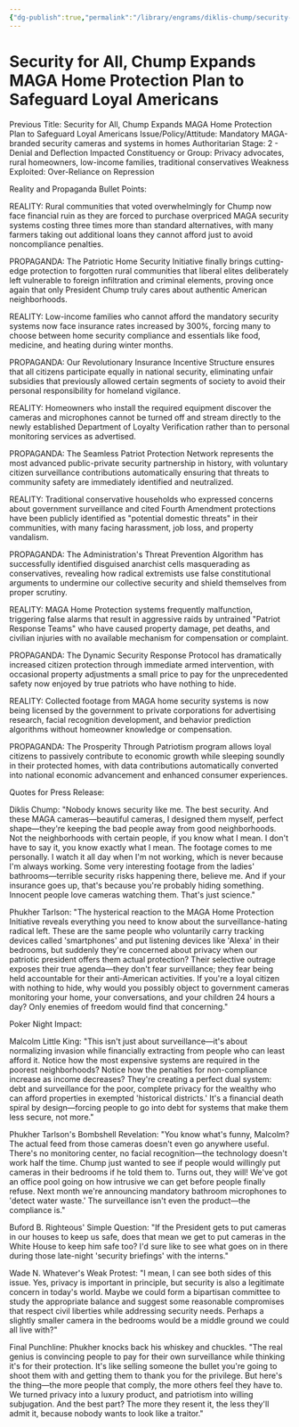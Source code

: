 ```yaml
---
{"dg-publish":true,"permalink":"/library/engrams/diklis-chump/security-for-all-chump-expands-maga-home-protection-plan-to-safeguard-loyal-americans/","tags":["DC/Theft","DC/AS2"]}
---
```


# Security for All, Chump Expands MAGA Home Protection Plan to Safeguard Loyal Americans
Previous Title: Security for All, Chump Expands MAGA Home Protection Plan to Safeguard Loyal Americans Issue/Policy/Attitude: Mandatory MAGA-branded security cameras and systems in homes Authoritarian Stage: 2 - Denial and Deflection Impacted Constituency or Group: Privacy advocates, rural homeowners, low-income families, traditional conservatives Weakness Exploited: Over-Reliance on Repression

Reality and Propaganda Bullet Points:

REALITY: Rural communities that voted overwhelmingly for Chump now face financial ruin as they are forced to purchase overpriced MAGA security systems costing three times more than standard alternatives, with many farmers taking out additional loans they cannot afford just to avoid noncompliance penalties.

PROPAGANDA: The Patriotic Home Security Initiative finally brings cutting-edge protection to forgotten rural communities that liberal elites deliberately left vulnerable to foreign infiltration and criminal elements, proving once again that only President Chump truly cares about authentic American neighborhoods.

REALITY: Low-income families who cannot afford the mandatory security systems now face insurance rates increased by 300%, forcing many to choose between home security compliance and essentials like food, medicine, and heating during winter months.

PROPAGANDA: Our Revolutionary Insurance Incentive Structure ensures that all citizens participate equally in national security, eliminating unfair subsidies that previously allowed certain segments of society to avoid their personal responsibility for homeland vigilance.

REALITY: Homeowners who install the required equipment discover the cameras and microphones cannot be turned off and stream directly to the newly established Department of Loyalty Verification rather than to personal monitoring services as advertised.

PROPAGANDA: The Seamless Patriot Protection Network represents the most advanced public-private security partnership in history, with voluntary citizen surveillance contributions automatically ensuring that threats to community safety are immediately identified and neutralized.

REALITY: Traditional conservative households who expressed concerns about government surveillance and cited Fourth Amendment protections have been publicly identified as "potential domestic threats" in their communities, with many facing harassment, job loss, and property vandalism.

PROPAGANDA: The Administration's Threat Prevention Algorithm has successfully identified disguised anarchist cells masquerading as conservatives, revealing how radical extremists use false constitutional arguments to undermine our collective security and shield themselves from proper scrutiny.

REALITY: MAGA Home Protection systems frequently malfunction, triggering false alarms that result in aggressive raids by untrained "Patriot Response Teams" who have caused property damage, pet deaths, and civilian injuries with no available mechanism for compensation or complaint.

PROPAGANDA: The Dynamic Security Response Protocol has dramatically increased citizen protection through immediate armed intervention, with occasional property adjustments a small price to pay for the unprecedented safety now enjoyed by true patriots who have nothing to hide.

REALITY: Collected footage from MAGA home security systems is now being licensed by the government to private corporations for advertising research, facial recognition development, and behavior prediction algorithms without homeowner knowledge or compensation.

PROPAGANDA: The Prosperity Through Patriotism program allows loyal citizens to passively contribute to economic growth while sleeping soundly in their protected homes, with data contributions automatically converted into national economic advancement and enhanced consumer experiences.

Quotes for Press Release:

Diklis Chump: "Nobody knows security like me. The best security. And these MAGA cameras—beautiful cameras, I designed them myself, perfect shape—they're keeping the bad people away from good neighborhoods. Not the neighborhoods with certain people, if you know what I mean. I don't have to say it, you know exactly what I mean. The footage comes to me personally. I watch it all day when I'm not working, which is never because I'm always working. Some very interesting footage from the ladies' bathrooms—terrible security risks happening there, believe me. And if your insurance goes up, that's because you're probably hiding something. Innocent people love cameras watching them. That's just science."

Phukher Tarlson: "The hysterical reaction to the MAGA Home Protection Initiative reveals everything you need to know about the surveillance-hating radical left. These are the same people who voluntarily carry tracking devices called 'smartphones' and put listening devices like 'Alexa' in their bedrooms, but suddenly they're concerned about privacy when our patriotic president offers them actual protection? Their selective outrage exposes their true agenda—they don't fear surveillance; they fear being held accountable for their anti-American activities. If you're a loyal citizen with nothing to hide, why would you possibly object to government cameras monitoring your home, your conversations, and your children 24 hours a day? Only enemies of freedom would find that concerning."

Poker Night Impact:

Malcolm Little King: "This isn't just about surveillance—it's about normalizing invasion while financially extracting from people who can least afford it. Notice how the most expensive systems are required in the poorest neighborhoods? Notice how the penalties for non-compliance increase as income decreases? They're creating a perfect dual system: debt and surveillance for the poor, complete privacy for the wealthy who can afford properties in exempted 'historical districts.' It's a financial death spiral by design—forcing people to go into debt for systems that make them less secure, not more."

Phukher Tarlson's Bombshell Revelation: "You know what's funny, Malcolm? The actual feed from those cameras doesn't even go anywhere useful. There's no monitoring center, no facial recognition—the technology doesn't work half the time. Chump just wanted to see if people would willingly put cameras in their bedrooms if he told them to. Turns out, they will! We've got an office pool going on how intrusive we can get before people finally refuse. Next month we're announcing mandatory bathroom microphones to 'detect water waste.' The surveillance isn't even the product—the compliance is."

Buford B. Righteous' Simple Question: "If the President gets to put cameras in our houses to keep us safe, does that mean we get to put cameras in the White House to keep him safe too? I'd sure like to see what goes on in there during those late-night 'security briefings' with the interns."

Wade N. Whatever's Weak Protest: "I mean, I can see both sides of this issue. Yes, privacy is important in principle, but security is also a legitimate concern in today's world. Maybe we could form a bipartisan committee to study the appropriate balance and suggest some reasonable compromises that respect civil liberties while addressing security needs. Perhaps a slightly smaller camera in the bedrooms would be a middle ground we could all live with?"

Final Punchline: Phukher knocks back his whiskey and chuckles. "The real genius is convincing people to pay for their own surveillance while thinking it's for their protection. It's like selling someone the bullet you're going to shoot them with and getting them to thank you for the privilege. But here's the thing—the more people that comply, the more others feel they have to. We turned privacy into a luxury product, and patriotism into willing subjugation. And the best part? The more they resent it, the less they'll admit it, because nobody wants to look like a traitor."
